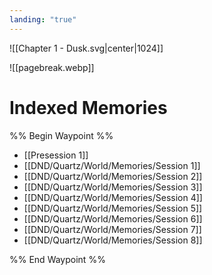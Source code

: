 ```yaml
---
landing: "true"
---
```

![[Chapter 1 - Dusk.svg|center|1024]]

![[pagebreak.webp]]
# Indexed Memories
%% Begin Waypoint %%
- [[Presession 1]]
- [[DND/Quartz/World/Memories/Session 1]]
- [[DND/Quartz/World/Memories/Session 2]]
- [[DND/Quartz/World/Memories/Session 3]]
- [[DND/Quartz/World/Memories/Session 4]]
- [[DND/Quartz/World/Memories/Session 5]]
- [[DND/Quartz/World/Memories/Session 6]]
- [[DND/Quartz/World/Memories/Session 7]]
- [[DND/Quartz/World/Memories/Session 8]]

%% End Waypoint %%